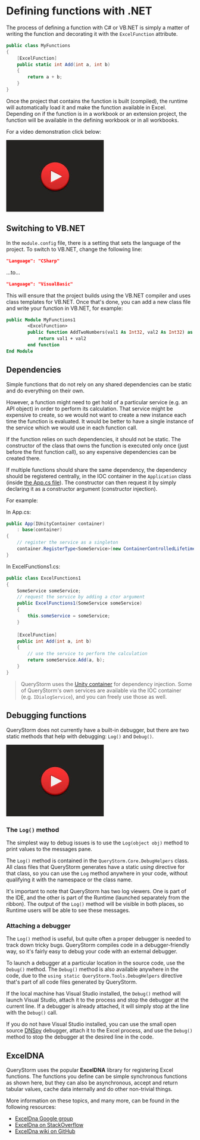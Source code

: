 # Defining functions with .NET

The process of defining a function with C# or VB.NET is simply a matter of writing the function and decorating it with the `ExcelFunction` attribute.

```csharp
public class MyFunctions
{
	[ExcelFunction]
	public static int Add(int a, int b)
	{
		return a + b;
	}
}
```

Once the project that contains the function is built (compiled), the runtime will automatically load it and make the function available in Excel. Depending on if the function is in a workbook or an extension project, the function will be available in the defining workbook or in all workbooks.

For a video demonstration click below:

[![Defining Excel functions with C#](../../images/video.jpg)](https://youtu.be/emcyyiVUYSk "Defining Excel functions with C#")

## Switching to VB.NET

In the `module.config` file, there is a setting that sets the language of the project. To switch to VB.NET, change the following line:

```json
"Language": "CSharp"
```

...to...

```json
"Language": "VisualBasic"
```

This will ensure that the project builds using the VB.NET compiler and uses class templates for VB.NET. Once that's done, you can add a new class file and write your function in VB.NET, for example:

```vb
public Module MyFunctions1
        <ExcelFunction>
        public function AddTwoNumbers(val1 As Int32, val2 As Int32) as int32
            return val1 + val2
        end function
End Module
```

## Dependencies

Simple functions that do not rely on any shared dependencies can be static and do everything on their own.

However, a function might need to get hold of a particular service (e.g. an API object) in order to perform its calculation. That service might be expensive to create, so we would not want to create a new instance each time the function is evaluated. It would be better to have a single instance of the service which we would use in each function call.

If the function relies on such dependencies, it should not be static. The constructor of the class that owns the function is executed only once (just before the first function call), so any expensive dependencies can be created there.

If multiple functions should share the same dependency, the dependency should be registered centrally, in the IOC container in the `Application` class (inside [the App.cs file](todo)). The constructor can then request it by simply declaring it as a constructor argument (constructor injection).

For example:

In App.cs:

```csharp
public App(IUnityContainer container)
	: base(container)
{
	// register the service as a singleton
    container.RegisterType<SomeService>(new ContainerControlledLifetimeManager());
}
```

In ExcelFunctions1.cs:

```csharp
public class ExcelFunctions1
{
	SomeService someService;
	// request the service by adding a ctor argument
	public ExcelFunctions1(SomeService someService)
	{
		this.someService = someService;
	}

	[ExcelFunction]
	public int Add(int a, int b)
	{
		// use the service to perform the calculation
		return someService.Add(a, b);
	}
}
```

> QueryStorm uses the [Unity container](http://unitycontainer.org/articles/introduction.html) for dependency injection. Some of QueryStorm's own services are available via the IOC container (e.g. `IDialogService`), and you can freely use those as well.

## Debugging functions

QueryStorm does not currently have a built-in debugger, but there are two static methods that help with debugging: `Log()` and `Debug()`.

[![Debugging functions](../../images/video.jpg)](https://youtu.be/zqPGuJoD5DM "Debugging functions")

### The `Log()` method

The simplest way to debug issues is to use the `Log(object obj)` method to print values to the messages pane.

The `Log()` method is contained in the `QueryStorm.Core.DebugHelpers` class. All class files that QueryStorm generates have a static *using* directive for that class, so you can use the `Log` method anywhere in your code, without qualifying it with the namespace or the class name.  

It's important to note that QueryStorm has two log viewers. One is part of the IDE, and the other is part of the Runtime (launched separately from the ribbon). The output of the `Log()` method will be visible in both places, so Runtime users will be able to see these messages.

### Attaching a debugger

The `Log()` method is useful, but quite often a proper debugger is needed to track down tricky bugs. QueryStorm compiles code in a debugger-friendly way, so it's fairly easy to debug your code with an external debugger.

To launch a debugger at a particular location in the source code, use the `Debug()` method. The `Debug()` method is also available anywhere in the code, due to the `using static QueryStorm.Tools.DebugHelpers` directive that's part of all code files generated by QueryStorm.

If the local machine has Visual Studio installed, the `Debug()` method will launch Visual Studio, attach it to the process and stop the debugger at the current line. If a debugger is already attached, it will simply stop at the line with the `Debug()` call.

If you do not have Visual Studio installed, you can use the small open source [DNSpy](https://github.com/0xd4d/dnSpy) debugger, attach it to the Excel process, and use the `Debug()` method to stop the debugger at the desired line in the code.

## ExcelDNA

QueryStorm uses the popular **ExcelDNA** library for registering Excel functions. The functions you define can be simple synchronous functions as shown here, but they can also be asynchronous, accept and return tabular values, cache data internally and do other non-trivial things.

More information on these topics, and many more, can be found in the following resources:

- [ExcelDna Google group](https://groups.google.com/g/exceldna/)
- [ExcelDna on StackOverflow](https://stackoverflow.com/questions/tagged/excel-dna)
- [ExcelDna wiki on GitHub](https://github.com/Excel-DNA/ExcelDna/wiki)
